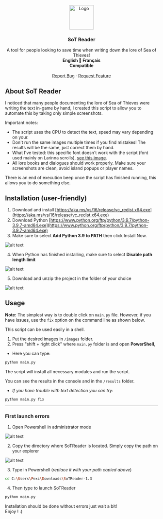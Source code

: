 <br />
<p align="center">
  <a href="https://github.com/Pexilo">
    <img src="https://i.imgur.com/n85oe6Q.png" alt="Logo" width="80" height="80">
  </a>

  <h3 align="center">SoT Reader</h3>

  <p align="center">
	A tool for people looking to save time when writing down the lore of Sea of Thieves!<br />
    <strong>English 🥖 Français<br />Compatible</strong></a>
    <br />
    <br />
    <a href="https://github.com/Pexilo/SoTReader/issues">Report Bug</a>
    ·
    <a href="https://github.com/Pexilo/SoTReader/issues">Request Feature</a>
  </p>
</p>

## About SoT Reader

I noticed that many people documenting the lore of Sea of Thieves were writing the text in-game by hand, I created this script to allow you to automate this by taking only simple screenshots.

Important notes:
* The script uses the CPU to detect the text, speed may vary depending on your.
* Don't run the same images multiple times if you find mistakes! The results will be the same, just correct them by hand.
* What I've tested: this specific font doesn't work with the script (font used mainly on Larinna scrolls), <a href="https://i.imgur.com/hxr7BRB.jpeg">see this image</a>.
* All lore books and dialogues should work properly. Make sure your screenshots are clean, avoid island popups or player names.

There is an end of execution beep once the script has finished running, this allows you to do something else.

## Installation (user-friendly)

1. Download and install [https://aka.ms/vs/16/release/vc_redist.x64.exe](https://aka.ms/vs/16/release/vc_redist.x64.exe)
2. Download Python [https://www.python.org/ftp/python/3.9.7/python-3.9.7-amd64.exe](https://www.python.org/ftp/python/3.9.7/python-3.9.7-amd64.exe)
3. Make sure to select <strong>Add Python 3.9 to PATH</strong> then click Install Now.

![alt text](https://i.imgur.com/x3hQIqC.png)


4. When Python has finished installing, make sure to select <strong>Disable path length limit</strong>

![alt text](https://i.imgur.com/b1IyOK6.png)


5. Download and unzip the project in the folder of your choice

![alt text](https://i.imgur.com/Dybbhzu.png)

## Usage

<strong>Note:</strong> The simplest way is to double click on `main.py` file. 
However, if you have issues, use the `fix` option on the command line as shown below.

This script can be used easily in a shell.

1. Put the desired images in `/images` folder.
2. Press "shift + right click" where `main.py` folder is and open <strong>PowerShell</strong>,
* Here you can type:
```sh
python main.py
```
The script will install all necessary modules and run the script.

You can see the results in the console and in the `/results` folder.

* *If you have trouble with text detection you can try:*
```sh
python main.py fix
```

***
### First launch errors

1. Open Powershell in administrator mode
 
![alt text](https://i.imgur.com/sKmQ4is.png)

2. Copy the directory where SoTReader is located. Simply copy the path on your explorer

![alt text](https://i.imgur.com/iI00XDe.png)

3. Type in Powershell (*replace it with your path copied above*)
```sh
cd C:\Users\Pexi\Downloads\SoTReader-1.3
```

4. Then type to launch SoTReader
```sh
python main.py
```

Installation should be done without errors just wait a bit!
<br />Enjoy ! :)
